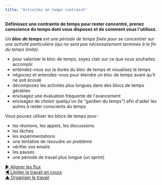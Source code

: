 ```yaml
---
title: "Activités en temps contraint"
---
```



**Définissez une contrainte de temps pour rester concentré, prenez conscience du temps dont vous disposez et de comment vous l'utilisez.**

_Un **bloc de temps** est une période de temps fixée pour se concentrer sur une activité particulière (qui ne sera pas nécessairement terminée à la fin du temps limite)._

- pour valoriser le bloc de temps, soyez clair sur ce que vous souhaitez accomplir
- entendez-vous sur la durée du bloc de temps et visualisez le temps
- négociez et entendez-vous pour étendre un bloc de temps avant qu'il ne soit écoulé
- décomposez les activités plus longues dans des blocs de temps gérables
- envisagez une évaluation fréquente de l'avancement
- envisagez de choisir quelqu'un (le "gardien du temps") afin d'aider les autres à rester conscients du temps

Vous pouvez utiliser les blocs de temps pour :

- les réunions, les appels, les discussions
- les tâches
- les expérimentations
- une tentative de résoudre un problème
- vérifier vos emails
- les pauses
- une période de travail plus longue (un sprint)

[&#9654; Aligner les flux](align-flow.html)<br/>[&#9664; Limiter le travail en cours](limit-work-in-progress.html)<br/>[&#9650; Organiser le travail](organizing-work.html)

